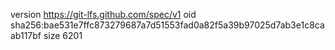 version https://git-lfs.github.com/spec/v1
oid sha256:bae531e7ffc873279687a7d51553fad0a82f5a39b97025d7ab3e1c8caab117bf
size 6201
